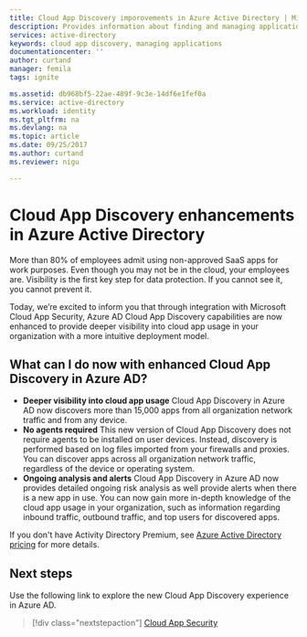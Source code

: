 ```yaml
---
title: Cloud App Discovery imporovements in Azure Active Directory | Microsoft Docs
description: Provides information about finding and managing applications with Cloud App Discovery, what are the benefits and how it works.
services: active-directory
keywords: cloud app discovery, managing applications
documentationcenter: ''
author: curtand
manager: femila
tags: ignite

ms.assetid: db968bf5-22ae-489f-9c3e-14df6e1fef0a
ms.service: active-directory
ms.workload: identity
ms.tgt_pltfrm: na
ms.devlang: na
ms.topic: article
ms.date: 09/25/2017
ms.author: curtand
ms.reviewer: nigu

---
```

# Cloud App Discovery enhancements in Azure Active Directory 
More than 80% of employees admit using non-approved SaaS apps for work purposes. Even though you may not be in the cloud, your employees are. Visibility is the first key step for data protection. If you cannot see it, you cannot prevent it. 

Today, we’re excited to inform you that through integration with Microsoft Cloud App Security, Azure AD Cloud App Discovery capabilities are now enhanced to provide deeper visibility into cloud app usage in your organization with a more intuitive deployment model. 

## What can I do now with enhanced Cloud App Discovery in Azure AD?

* **Deeper visibility into cloud app usage**
  Cloud App Discovery in Azure AD now discovers more than 15,000 apps from all organization network traffic and from any device. 
* **No agents required**
  This new version of Cloud App Discovery does not require agents to be installed on user devices. Instead, discovery is performed based on log files imported from your firewalls and proxies. You can discover apps across all organization network traffic, regardless of the device or operating system.
* **Ongoing analysis and alerts**
  Cloud App Discovery in Azure AD now provides detailed ongoing risk analysis as well provide alerts when there is a new app in use. You can now gain more in-depth knowledge of the cloud app usage in your organization, such as information regarding inbound traffic, outbound traffic, and top users for discovered apps.

If you don't have Activity Directory Premium, see [Azure Active Directory pricing](https://azure.microsoft.com/pricing/details/active-directory/) for more details.

## Next steps
Use the following link to explore the new Cloud App Discovery experience in Azure AD.

> [!div class="nextstepaction"]
> [Cloud App Security](https://portal.cloudappsecurity.com) 
